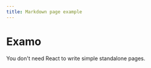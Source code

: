 ```yaml
---
title: Markdown page example
---
```


# Examo

You don't need React to write simple standalone pages.
